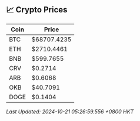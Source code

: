 ## 📈 Crypto Prices

| Coin | Price |
| ---- | ----- |
| BTC | $68707.4235 |
| ETH | $2710.4461 |
| BNB | $599.7655 |
| CRV | $0.2714 |
| ARB | $0.6068 |
| OKB | $40.7091 |
| DOGE | $0.1404 |

_Last Updated: 2024-10-21 05:26:59.556 +0800 HKT_